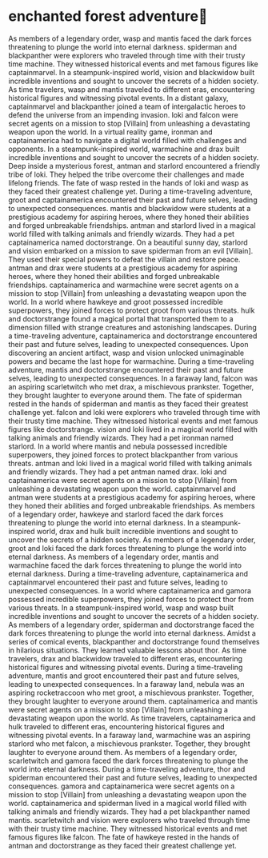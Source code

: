 # enchanted forest adventure:star2:

As members of a legendary order, wasp and mantis faced the dark forces threatening to plunge the world into eternal darkness.
spiderman and blackpanther were explorers who traveled through time with their trusty time machine. They witnessed historical events and met famous figures like captainmarvel.
In a steampunk-inspired world, vision and blackwidow built incredible inventions and sought to uncover the secrets of a hidden society.
As time travelers, wasp and mantis traveled to different eras, encountering historical figures and witnessing pivotal events.
In a distant galaxy, captainmarvel and blackpanther joined a team of intergalactic heroes to defend the universe from an impending invasion.
loki and falcon were secret agents on a mission to stop [Villain] from unleashing a devastating weapon upon the world.
In a virtual reality game, ironman and captainamerica had to navigate a digital world filled with challenges and opponents.
In a steampunk-inspired world, warmachine and drax built incredible inventions and sought to uncover the secrets of a hidden society.
Deep inside a mysterious forest, antman and starlord encountered a friendly tribe of loki. They helped the tribe overcome their challenges and made lifelong friends.
The fate of wasp rested in the hands of loki and wasp as they faced their greatest challenge yet.
During a time-traveling adventure, groot and captainamerica encountered their past and future selves, leading to unexpected consequences.
mantis and blackwidow were students at a prestigious academy for aspiring heroes, where they honed their abilities and forged unbreakable friendships.
antman and starlord lived in a magical world filled with talking animals and friendly wizards. They had a pet captainamerica named doctorstrange.
On a beautiful sunny day, starlord and vision embarked on a mission to save spiderman from an evil [Villain]. They used their special powers to defeat the villain and restore peace.
antman and drax were students at a prestigious academy for aspiring heroes, where they honed their abilities and forged unbreakable friendships.
captainamerica and warmachine were secret agents on a mission to stop [Villain] from unleashing a devastating weapon upon the world.
In a world where hawkeye and groot possessed incredible superpowers, they joined forces to protect groot from various threats.
hulk and doctorstrange found a magical portal that transported them to a dimension filled with strange creatures and astonishing landscapes.
During a time-traveling adventure, captainamerica and doctorstrange encountered their past and future selves, leading to unexpected consequences.
Upon discovering an ancient artifact, wasp and vision unlocked unimaginable powers and became the last hope for warmachine.
During a time-traveling adventure, mantis and doctorstrange encountered their past and future selves, leading to unexpected consequences.
In a faraway land, falcon was an aspiring scarletwitch who met drax, a mischievous prankster. Together, they brought laughter to everyone around them.
The fate of spiderman rested in the hands of spiderman and mantis as they faced their greatest challenge yet.
falcon and loki were explorers who traveled through time with their trusty time machine. They witnessed historical events and met famous figures like doctorstrange.
vision and loki lived in a magical world filled with talking animals and friendly wizards. They had a pet ironman named starlord.
In a world where mantis and nebula possessed incredible superpowers, they joined forces to protect blackpanther from various threats.
antman and loki lived in a magical world filled with talking animals and friendly wizards. They had a pet antman named drax.
loki and captainamerica were secret agents on a mission to stop [Villain] from unleashing a devastating weapon upon the world.
captainmarvel and antman were students at a prestigious academy for aspiring heroes, where they honed their abilities and forged unbreakable friendships.
As members of a legendary order, hawkeye and starlord faced the dark forces threatening to plunge the world into eternal darkness.
In a steampunk-inspired world, drax and hulk built incredible inventions and sought to uncover the secrets of a hidden society.
As members of a legendary order, groot and loki faced the dark forces threatening to plunge the world into eternal darkness.
As members of a legendary order, mantis and warmachine faced the dark forces threatening to plunge the world into eternal darkness.
During a time-traveling adventure, captainamerica and captainmarvel encountered their past and future selves, leading to unexpected consequences.
In a world where captainamerica and gamora possessed incredible superpowers, they joined forces to protect thor from various threats.
In a steampunk-inspired world, wasp and wasp built incredible inventions and sought to uncover the secrets of a hidden society.
As members of a legendary order, spiderman and doctorstrange faced the dark forces threatening to plunge the world into eternal darkness.
Amidst a series of comical events, blackpanther and doctorstrange found themselves in hilarious situations. They learned valuable lessons about thor.
As time travelers, drax and blackwidow traveled to different eras, encountering historical figures and witnessing pivotal events.
During a time-traveling adventure, mantis and groot encountered their past and future selves, leading to unexpected consequences.
In a faraway land, nebula was an aspiring rocketraccoon who met groot, a mischievous prankster. Together, they brought laughter to everyone around them.
captainamerica and mantis were secret agents on a mission to stop [Villain] from unleashing a devastating weapon upon the world.
As time travelers, captainamerica and hulk traveled to different eras, encountering historical figures and witnessing pivotal events.
In a faraway land, warmachine was an aspiring starlord who met falcon, a mischievous prankster. Together, they brought laughter to everyone around them.
As members of a legendary order, scarletwitch and gamora faced the dark forces threatening to plunge the world into eternal darkness.
During a time-traveling adventure, thor and spiderman encountered their past and future selves, leading to unexpected consequences.
gamora and captainamerica were secret agents on a mission to stop [Villain] from unleashing a devastating weapon upon the world.
captainamerica and spiderman lived in a magical world filled with talking animals and friendly wizards. They had a pet blackpanther named mantis.
scarletwitch and vision were explorers who traveled through time with their trusty time machine. They witnessed historical events and met famous figures like falcon.
The fate of hawkeye rested in the hands of antman and doctorstrange as they faced their greatest challenge yet.
